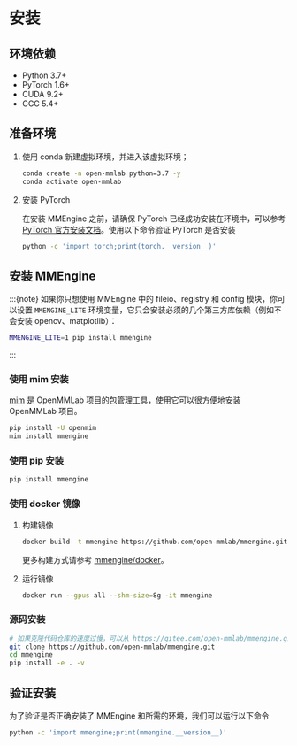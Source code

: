 # 安装

## 环境依赖

- Python 3.7+
- PyTorch 1.6+
- CUDA 9.2+
- GCC 5.4+

## 准备环境

1. 使用 conda 新建虚拟环境，并进入该虚拟环境；

   ```bash
   conda create -n open-mmlab python=3.7 -y
   conda activate open-mmlab
   ```

2. 安装 PyTorch

   在安装 MMEngine 之前，请确保 PyTorch 已经成功安装在环境中，可以参考 [PyTorch 官方安装文档](https://pytorch.org/get-started/locally/#start-locally)。使用以下命令验证 PyTorch 是否安装

   ```bash
   python -c 'import torch;print(torch.__version__)'
   ```

## 安装 MMEngine

:::{note}
如果你只想使用 MMEngine 中的 fileio、registry 和 config 模块，你可以设置 `MMENGINE_LITE` 环境变量，它只会安装必须的几个第三方库依赖（例如不会安装 opencv、matplotlib）：

```bash
MMENGINE_LITE=1 pip install mmengine
```

:::

### 使用 mim 安装

[mim](https://github.com/open-mmlab/mim) 是 OpenMMLab 项目的包管理工具，使用它可以很方便地安装 OpenMMLab 项目。

```bash
pip install -U openmim
mim install mmengine
```

### 使用 pip 安装

```bash
pip install mmengine
```

### 使用 docker 镜像

1. 构建镜像

   ```bash
   docker build -t mmengine https://github.com/open-mmlab/mmengine.git#main:docker/release
   ```

   更多构建方式请参考 [mmengine/docker](https://github.com/open-mmlab/mmengine/tree/main/docker)。

2. 运行镜像

   ```bash
   docker run --gpus all --shm-size=8g -it mmengine
   ```

### 源码安装

```bash
# 如果克隆代码仓库的速度过慢，可以从 https://gitee.com/open-mmlab/mmengine.git 克隆
git clone https://github.com/open-mmlab/mmengine.git
cd mmengine
pip install -e . -v
```

## 验证安装

为了验证是否正确安装了 MMEngine 和所需的环境，我们可以运行以下命令

```bash
python -c 'import mmengine;print(mmengine.__version__)'
```
